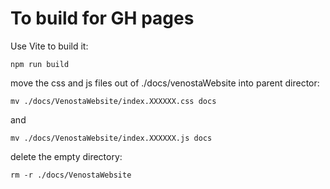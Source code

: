 
# To build for GH pages

Use Vite to build it:

```shell
npm run build
```

move the css and js files out of ./docs/venostaWebsite into parent director:

```shell
mv ./docs/VenostaWebsite/index.XXXXXX.css docs
```

and

```shell
mv ./docs/VenostaWebsite/index.XXXXXX.js docs
```

delete the empty directory:

```shell
rm -r ./docs/VenostaWebsite
```

